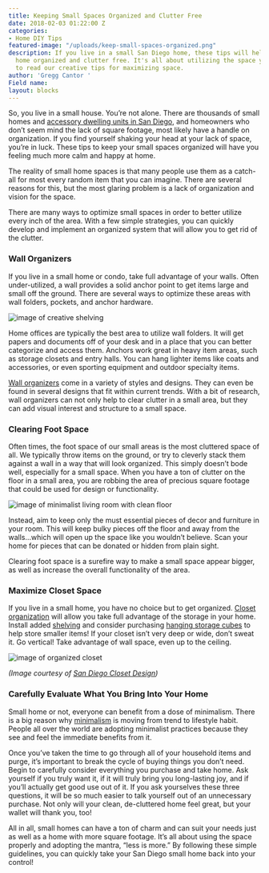 ```yaml
---
title: Keeping Small Spaces Organized and Clutter Free
date: 2018-02-03 01:22:00 Z
categories:
- Home DIY Tips
featured-image: "/uploads/keep-small-spaces-organized.png"
description: If you live in a small San Diego home, these tips will help you keep your
  home organized and clutter free. It's all about utilizing the space you have! Click
  to read our creative tips for maximizing space.
author: 'Gregg Cantor '
Field name: 
layout: blocks
---
```


So, you live in a small house. You’re not alone. There are thousands of small homes and [accessory dwelling units in San Diego](/san-diego-in-law-suites), and homeowners who don’t seem mind the lack of square footage, most likely have a handle on organization. If you find yourself shaking your head at your lack of space, you’re in luck. These tips to keep your small spaces organized will have you feeling much more calm and happy at home.

The reality of small home spaces is that many people use them as a catch-all for most every random item that you can imagine. There are several reasons for this, but the most glaring problem is a lack of organization and vision for the space.

There are many ways to optimize small spaces in order to better utilize every inch of the area. With a few simple strategies, you can quickly develop and implement an organized system that will allow you to get rid of the clutter.

### Wall Organizers

If you live in a small home or condo, take full advantage of your walls. Often under-utilized, a wall provides a solid anchor point to get items large and small off the ground. There are several ways to optimize these areas with wall folders, pockets, and anchor hardware.

![image of creative shelving](/uploads/shelving-creative.png "Wall Organizers Can Be Clean, Simple, and Functional")

Home offices are typically the best area to utilize wall folders. It will get papers and documents off of your desk and in a place that you can better categorize and access them. Anchors work great in heavy item areas, such as storage closets and entry halls. You can hang lighter items like coats and accessories, or even sporting equipment and outdoor specialty items.

[Wall organizers](https://www.containerstore.com/s/office/paper-file-storage/wall-pockets/123) come in a variety of styles and designs. They can even be found in several designs that fit within current trends. With a bit of research, wall organizers can not only help to clear clutter in a small area, but they can add visual interest and structure to a small space.

### Clearing Foot Space

Often times, the foot space of our small areas is the most cluttered space of all. We typically throw items on the ground, or try to cleverly stack them against a wall in a way that will look organized. This simply doesn’t bode well, especially for a small space. When you have a ton of clutter on the floor in a small area, you are robbing the area of precious square footage that could be used for design or functionality.

![image of minimalist living room with clean floor](/uploads/minimalist-living-room.png "When Square Footage is Limited, Make Sure to Leave Foot Space Clear")

Instead, aim to keep only the must essential pieces of decor and furniture in your room. This will keep bulky pieces off the floor and away from the walls…which will open up the space like you wouldn’t believe. Scan your home for pieces that can be donated or hidden from plain sight.

Clearing foot space is a surefire way to make a small space appear bigger, as well as increase the overall functionality of the area.

### Maximize Closet Space

If you live in a small home, you have no choice but to get organized. [Closet organization](https://www.target.com/s?searchTerm=closet\+organization) will allow you take full advantage of the storage in your home. Install added [shelving](https://www.target.com/p/closetmaid-48-wall-mounted-wire-utility-shelf-white/-/A-16691265%23lnk=sametab) and consider purchasing [hanging storage cubes](https://www.target.com/p/3-shelf-hanging-closet-organizer-threshold-153/-/A-52020650%23lnk=sametab&preselect=50361378) to help store smaller items! If your closet isn’t very deep or wide, don’t sweat it. Go vertical! Take advantage of wall space, even up to the ceiling.

![image of organized closet](/uploads/san-diego-closet-design.jpg "Organize Your Closet for Maximum Space")

*(Image courtesy of [San Diego Closet Design](http://www.sandiegoclosetdesign.com))*

### Carefully Evaluate What You Bring Into Your Home

Small home or not, everyone can benefit from a dose of minimalism. There is a big reason why [minimalism](http://www.naturallivingideas.com/31-minimalist-hacks/) is moving from trend to lifestyle habit. People all over the world are adopting minimalist practices because they see and feel the immediate benefits from it.

Once you’ve taken the time to go through all of your household items and purge, it’s important to break the cycle of buying things you don’t need. Begin to carefully consider everything you purchase and take home. Ask yourself if you truly want it, if it will truly bring you long-lasting joy, and if you’ll actually get good use out of it. If you ask yourselves these three questions, it will be so much easier to talk yourself out of an unnecessary purchase. Not only will your clean, de-cluttered home feel great, but your wallet will thank you, too!

All in all, small homes can have a ton of charm and can suit your needs just as well as a home with more square footage. It’s all about using the space properly and adopting the mantra, “less is more.” By following these simple guidelines, you can quickly take your San Diego small home back into your control!
